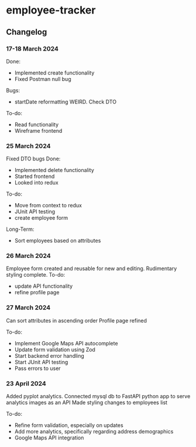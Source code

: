 # employee-tracker


## Changelog
### 17-18 March 2024
Done:
- Implemented create functionality
- Fixed Postman null bug

Bugs:
- startDate reformatting WEIRD. Check DTO

To-do:
- Read functionality
- Wireframe frontend

### 25 March 2024
Fixed DTO bugs
Done:
- Implemented delete functionality
- Started frontend
- Looked into redux

To-do:
- Move from context to redux
- JUnit API testing
- create employee form

Long-Term:
- Sort employees based on attributes

### 26 March 2024
Employee form created and reusable for new and editing.
Rudimentary styling complete. 
To-do:
- update API functionality
- refine profile page

### 27 March 2024
Can sort attributes in ascending order
Profile page refined

To-do:
- Implement Google Maps API autocomplete
- Update form validation using Zod
- Start backend error handling
- Start JUnit API testing
- Pass errors to user

### 23 April 2024
Added pyplot analytics. Connected mysql db to FastAPI python app to serve analytics images as an API
Made styling changes to employees list

To-do:
- Refine form validation, especially on updates
- Add more analytics, specifically regarding address demographics
- Google Maps API integration

